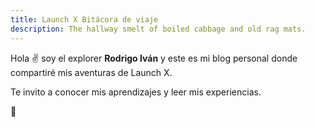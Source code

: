 ```yaml
---
title: Launch X Bitácora de viaje
description: The hallway smelt of boiled cabbage and old rag mats.
---
```


Hola ✌️  soy el explorer **Rodrigo Iván** y este es mi blog personal donde compartiré mis aventuras de Launch X.

Te invito a conocer mis aprendizajes y leer mis experiencias.

🚀
